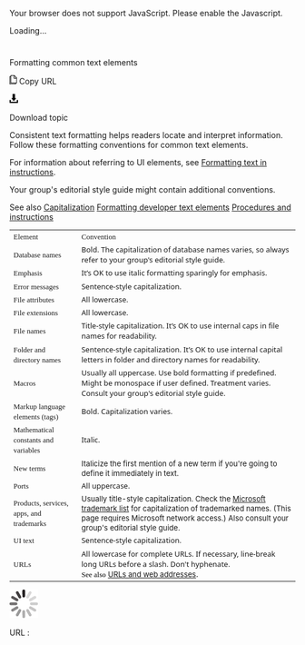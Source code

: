 Your browser does not support JavaScript. Please enable the Javascript.

Loading...

# 

Formatting common text elements

![Copy URL](formatting-common-text-elements_files/Copy.png)
Copy URL

![Download](formatting-common-text-elements_files/Download.png)

Download topic

Consistent
text formatting helps readers locate and interpret information. Follow
these formatting conventions for common text elements. 

For information about referring to UI elements, see [Formatting text in instructions](https://worldready.cloudapp.net/Styleguide/Read?id=2700&topicid=29014). 

Your group's editorial style guide might contain additional conventions. 

See also
[Capitalization](https://worldready.cloudapp.net/Styleguide/Read?id=2700&topicid=33685)
[Formatting developer text elements](https://worldready.cloudapp.net/Styleguide/Read?id=2700&topicid=28975)
[Procedures and instructions](https://worldready.cloudapp.net/Styleguide/Read?id=2700&topicid=26471)

<table>
<tbody>
<tr class="odd">
<td><span style="font-family:Segoe UI Semibold;font-size:small;">Element</span></td>
<td><span style="font-family:Segoe UI Semibold;font-size:small;">Convention</span></td>
</tr>
<tr class="even">
<td><div>
<div>
<span style="font-family:Segoe UI Semibold;font-size:small;">Database names</span>
</div>
</div></td>
<td><div>
<div>
<span style="font-family:Segoe UI;font-size:small;">Bold. </span><span style="font-family:Segoe UI;font-size:small;">The capitalization of database names varies, so always refer to your group's editorial style guide.</span>
</div>
</div></td>
</tr>
<tr class="odd">
<td><div>
<span style="font-family:Segoe UI Semibold;font-size:small;">Emphasis</span>
</div></td>
<td><div>
<span style="font-family:Segoe UI;font-size:small;">It’s OK to use italic formatting sparingly</span><span style="font-family:Segoe UI;font-size:small;"> </span><span style="font-family:Segoe UI;font-size:small;">for emphasis.</span>
</div></td>
</tr>
<tr class="even">
<td><div>
<span style="font-family:Segoe UI Semibold;font-size:small;">Error messages</span>
</div></td>
<td><div>
<span style="font-family:Segoe UI;font-size:small;">Sentence-style capitalization.</span>
</div></td>
</tr>
<tr class="odd">
<td><span style="font-family:Segoe UI Semibold;font-size:small;">File attributes</span></td>
<td><span style="font-family:Segoe UI;font-size:small;">All lowercase.</span></td>
</tr>
<tr class="even">
<td><div>
<span style="font-family:Segoe UI Semibold;font-size:small;">File extensions</span>
</div></td>
<td><div>
<span style="font-family:Segoe UI;font-size:small;">All lowercase.</span>
</div></td>
</tr>
<tr class="odd">
<td><div>
<span style="font-family:Segoe UI Semibold;font-size:small;">File names</span> <strong></strong>
</div></td>
<td><span style="font-family:Segoe UI;font-size:small;">Title-style capitalization. It’s OK to use internal caps in file names for readability.</span></td>
</tr>
<tr class="even">
<td><div>
<span style="font-family:Segoe UI Semibold;font-size:small;">Folder and directory names </span>
</div></td>
<td><div>
<span style="font-family:Segoe UI;font-size:small;">Sentence-style capitalization. It’s OK to use internal capital letters in folder and directory names for readability.</span>
</div></td>
</tr>
<tr class="odd">
<td><div>
<span style="font-family:Segoe UI Semibold;font-size:small;">Macros</span>
</div></td>
<td><div>
<span style="font-family:Segoe UI;font-size:small;">Usually all uppercase. Use bold formatting if predefined. Might be monospace if user defined. Treatment varies. Consult your group's editorial style guide</span><span><span style="font-family:Segoe UI;font-size:small;">.</span></span>
</div></td>
</tr>
<tr class="even">
<td><div>
<span style="font-family:Segoe UI Semibold;font-size:small;">Markup language elements (tags)</span>
</div></td>
<td><div>
<span style="font-family:Segoe UI;font-size:small;">Bold. Capitalization varies.</span>
</div></td>
</tr>
<tr class="odd">
<td><div>
<span style="font-family:Segoe UI Semibold;font-size:small;">Mathematical constants and variables</span>
</div></td>
<td><div>
<span style="font-family:Segoe UI;font-size:small;">Italic.</span>
</div></td>
</tr>
<tr class="even">
<td><span style="font-family:Segoe UI Semibold;font-size:small;">New terms</span></td>
<td><span style="font-size:small;">Italicize the first mention of a new term if you're going to define it immediately in text.</span></td>
</tr>
<tr class="odd">
<td><div>
<span style="font-family:Segoe UI Semibold;font-size:small;">Ports</span>
</div></td>
<td><div>
<span style="font-family:Segoe UI;font-size:small;">All uppercase.</span>
</div></td>
</tr>
<tr class="even">
<td><div>
<span style="font-family:Segoe UI Semibold;font-size:small;">Products, services, apps, and trademarks</span>
</div></td>
<td><div>
<span style="font-size:small;">Usually title-style capitalization. Check the </span><a href="https://microsoft.sharepoint.com/sites/LCAWeb/Home/Copyrights-Trademarks-and-Patents/Trademarks/Trademark-List"><span style="font-size:small;">Microsoft trademark list</span></a><span style="font-size:small;"> for capitalization of trademarked names. (This page requires Microsoft network access.) Also consult your group's editorial style guide.</span>
</div></td>
</tr>
<tr class="odd">
<td><div>
<span style="font-family:Segoe UI Semibold;font-size:small;">UI text</span>
</div></td>
<td><div>
<span style="font-family:Segoe UI;font-size:small;">Sentence-style capitalization. </span>
</div></td>
</tr>
<tr class="even">
<td><div>
<span style="font-family:Segoe UI Semibold;font-size:small;">URLs</span>
</div></td>
<td><div>
<span style="font-family:Segoe UI;font-size:small;"><span style="font-family:Segoe UI;">All lowercase for complete URLs. If necessary, line-break long URLs before a slash. Don't hyphenate</span><span style="font-family:Segoe UI;">.</span></span>
</div>
<div>
<span style="color:#000000;font-family:Segoe UI Semibold;font-size:small;">See also</span> <a href="https://worldready.cloudapp.net/Styleguide/Read?id=2700&amp;topicid=34905"><span style="font-size:small;">URLs and web addresses</span></a>.
</div></td>
</tr>
</tbody>
</table>

![In progress](formatting-common-text-elements_files/activity-large.gif)

URL :
